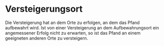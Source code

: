 # Versteigerungsort

Die Versteigerung hat an dem Orte zu erfolgen, an dem das Pfand aufbewahrt wird. Ist von einer Versteigerung an dem Aufbewahrungsort ein angemessener Erfolg nicht zu erwarten, so ist das Pfand an einem geeigneten anderen Orte zu versteigern.